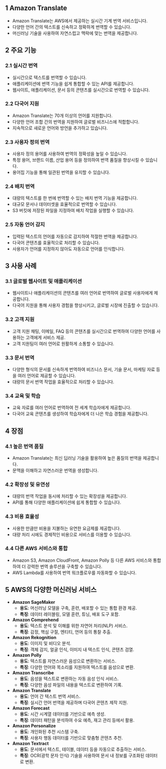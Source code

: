 ## 1 Amazon Translate

- Amazon Translate는 AWS에서 제공하는 실시간 기계 번역 서비스입니다.
- 다양한 언어 간의 텍스트를 신속하고 정확하게 번역할 수 있습니다.
- 머신러닝 기술을 사용하여 자연스럽고 맥락에 맞는 번역을 제공합니다.



## 2 주요 기능

### 2.1 실시간 번역

- 실시간으로 텍스트를 번역할 수 있습니다.
- 애플리케이션에 번역 기능을 쉽게 통합할 수 있는 API를 제공합니다.
- 웹사이트, 애플리케이션, 문서 등의 콘텐츠를 실시간으로 번역할 수 있습니다.



### 2.2 다국어 지원

- Amazon Translate는 70개 이상의 언어를 지원합니다.
- 다양한 언어 조합 간의 번역을 지원하여 글로벌 비즈니스에 적합합니다.
- 지속적으로 새로운 언어와 방언을 추가하고 있습니다.



### 2.3 사용자 정의 번역

- 사용자 정의 용어를 사용하여 번역의 정확성을 높일 수 있습니다.
- 특정 용어, 브랜드 이름, 산업 용어 등을 정의하여 번역 품질을 향상시킬 수 있습니다.
- 용어집 기능을 통해 일관된 번역을 유지할 수 있습니다.



### 2.4 배치 번역

- 대량의 텍스트를 한 번에 번역할 수 있는 배치 번역 기능을 제공합니다.
- 대규모 문서나 데이터셋을 효율적으로 번역할 수 있습니다.
- S3 버킷에 저장된 파일을 지정하여 배치 작업을 실행할 수 있습니다.



### 2.5 자동 언어 감지

- 입력된 텍스트의 언어를 자동으로 감지하여 적절한 번역을 제공합니다.
- 다국어 콘텐츠를 효율적으로 처리할 수 있습니다.
- 사용자가 언어를 지정하지 않아도 자동으로 언어를 인식합니다.



## 3 사용 사례

### 3.1 글로벌 웹사이트 및 애플리케이션

- 웹사이트나 애플리케이션의 콘텐츠를 여러 언어로 번역하여 글로벌 사용자에게 제공합니다.
- 다국어 지원을 통해 사용자 경험을 향상시키고, 글로벌 시장에 진출할 수 있습니다.



### 3.2 고객 지원

- 고객 지원 채팅, 이메일, FAQ 등의 콘텐츠를 실시간으로 번역하여 다양한 언어를 사용하는 고객에게 서비스 제공.
- 고객 지원팀이 여러 언어로 원활하게 소통할 수 있습니다.



### 3.3 문서 번역

- 다양한 형식의 문서를 신속하게 번역하여 비즈니스 문서, 기술 문서, 마케팅 자료 등을 여러 언어로 제공할 수 있습니다.
- 대량의 문서 번역 작업을 효율적으로 처리할 수 있습니다.



### 3.4 교육 및 학습

- 교육 자료를 여러 언어로 번역하여 전 세계 학습자에게 제공합니다.
- 다국어 교육 콘텐츠를 생성하여 학습자에게 더 나은 학습 경험을 제공합니다.



## 4 장점

### 4.1 높은 번역 품질

- Amazon Translate는 최신 딥러닝 기술을 활용하여 높은 품질의 번역을 제공합니다.
- 문맥을 이해하고 자연스러운 번역을 생성합니다.



### 4.2 확장성 및 유연성

- 대량의 번역 작업을 동시에 처리할 수 있는 확장성을 제공합니다.
- API를 통해 다양한 애플리케이션에 쉽게 통합할 수 있습니다.



### 4.3 비용 효율성

- 사용한 만큼만 비용을 지불하는 유연한 요금제를 제공합니다.
- 대량 처리 시에도 경제적인 비용으로 서비스를 이용할 수 있습니다.



### 4.4 다른 AWS 서비스와 통합

- Amazon S3, Amazon CloudFront, Amazon Polly 등 다른 AWS 서비스와 통합하여 더 강력한 번역 솔루션을 구축할 수 있습니다.
- AWS Lambda를 사용하여 번역 워크플로우를 자동화할 수 있습니다.



## 5 AWS의 다양한 머신러닝 서비스

- **Amazon SageMaker**
    - **용도**: 머신러닝 모델을 구축, 훈련, 배포할 수 있는 통합 환경 제공.
    - **특징**: 데이터 레이블링, 모델 훈련, 튜닝, 배포 도구 포함.
- **Amazon Comprehend**
    - **용도**: 텍스트 분석 및 이해를 위한 자연어 처리(NLP) 서비스.
    - **특징**: 감정, 핵심 구절, 엔티티, 언어 등의 통찰 추출.
- **Amazon Rekognition**
    - **용도**: 이미지 및 비디오 분석.
    - **특징**: 객체 감지, 얼굴 인식, 이미지 내 텍스트 인식, 콘텐츠 검열.
- **Amazon Polly**
    - **용도**: 텍스트를 자연스러운 음성으로 변환하는 서비스.
    - **특징**: 다양한 언어와 목소리를 지원하여 텍스트를 음성으로 변환.
- **Amazon Transcribe**
    - **용도**: 음성을 텍스트로 변환하는 자동 음성 인식 서비스.
    - **특징**: 다양한 음성 파일의 내용을 텍스트로 변환하여 기록.
- **Amazon Translate**
    - **용도**: 언어 간 텍스트 번역 서비스.
    - **특징**: 실시간 언어 번역을 제공하며 다국어 콘텐츠 제작 지원.
- **Amazon Forecast**
    - **용도**: 시간 시계열 데이터를 기반으로 예측 생성.
    - **특징**: 데이터 패턴을 분석하여 수요 예측, 재고 관리 등에서 활용.
- **Amazon Personalize**
    - **용도**: 개인화된 추천 시스템 구축.
    - **특징**: 사용자 행동 데이터를 기반으로 맞춤형 콘텐츠 추천.
- **Amazon Textract**
    - **용도**: 문서에서 텍스트, 테이블, 데이터 등을 자동으로 추출하는 서비스.
    - **특징**: OCR(광학 문자 인식) 기술을 사용하여 문서 내 정보를 구조화된 데이터로 변환.